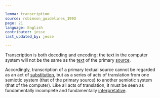 ```yaml
---

lemma: transcription
source: robinson_guidelines_1993
page: 21
language: English
contributor: jesse
last_updated_by: jesse

---
```

Transcription is both decoding and encoding; the text in the computer system will not be the same as the [text](text.html) of the primary [source](textSource.html).

Accordingly, transcription of a primary textual source cannot be regarded as an act of [substitution](substitution.html), but as a series of acts of translation from one semiotic system (that of the primary source) to another semiotic system (that of the computer). Like all acts of translation, it must be seen as fundamentally incomplete and fundamentally [interpretative](editorInterpretation.html).
